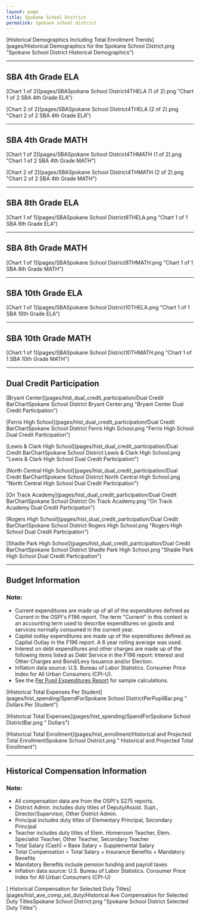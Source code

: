 ```yaml
---
layout: page
title: Spokane School District
permalink: spokane school district
---
```



[Historical Demographics Including Total Enrollment Trends](pages/Historical Demographics for the Spokane School District.png "Spokane School District Historical Demographics")

___

## SBA 4th Grade ELA

[Chart 1 of 2](pages/SBASpokane School District4THELA (1 of 2).png "Chart 1 of 2 SBA 4th Grade ELA")

[Chart 2 of 2](pages/SBASpokane School District4THELA (2 of 2).png "Chart 2 of 2 SBA 4th Grade ELA")


___

## SBA 4th Grade MATH

[Chart 1 of 2](pages/SBASpokane School District4THMATH (1 of 2).png "Chart 1 of 2 SBA 4th Grade MATH")

[Chart 2 of 2](pages/SBASpokane School District4THMATH (2 of 2).png "Chart 2 of 2 SBA 4th Grade MATH")


___

## SBA 8th Grade ELA

[Chart 1 of 1](pages/SBASpokane School District8THELA.png "Chart 1 of 1 SBA 8th Grade ELA")


___

## SBA 8th Grade MATH

[Chart 1 of 1](pages/SBASpokane School District8THMATH.png "Chart 1 of 1 SBA 8th Grade MATH")


___

## SBA 10th Grade ELA

[Chart 1 of 1](pages/SBASpokane School District10THELA.png "Chart 1 of 1 SBA 10th Grade ELA")


___

## SBA 10th Grade MATH

[Chart 1 of 1](pages/SBASpokane School District10THMATH.png "Chart 1 of 1 SBA 10th Grade MATH")


___

## Dual Credit Participation

[Bryant Center](pages/hist_dual_credit_participation/Dual Credit BarChartSpokane School District Bryant Center.png "Bryant Center Dual Credit Participation")

[Ferris High School](pages/hist_dual_credit_participation/Dual Credit BarChartSpokane School District Ferris High School.png "Ferris High School Dual Credit Participation")

[Lewis & Clark High School](pages/hist_dual_credit_participation/Dual Credit BarChartSpokane School District Lewis & Clark High School.png "Lewis & Clark High School Dual Credit Participation")

[North Central High School](pages/hist_dual_credit_participation/Dual Credit BarChartSpokane School District North Central High School.png "North Central High School Dual Credit Participation")

[On Track Academy](pages/hist_dual_credit_participation/Dual Credit BarChartSpokane School District On Track Academy.png "On Track Academy Dual Credit Participation")

[Rogers High School](pages/hist_dual_credit_participation/Dual Credit BarChartSpokane School District Rogers High School.png "Rogers High School Dual Credit Participation")

[Shadle Park High School](pages/hist_dual_credit_participation/Dual Credit BarChartSpokane School District Shadle Park High School.png "Shadle Park High School Dual Credit Participation")


___

## Budget Information
### Note:
- Current expenditures are made up of all of the expenditures defined as Current in the OSPI's F196 report. The term "Current" in this context is an accounting term used to describe expenditures on goods and services normally consumed in the current year.
- Capital outlay expenditures are made up of the expenditures defined as Capital Outlay in the F196 report. A 6 year rolling average was used.
- Interest on debt expenditures and other charges are made up of the following items listed as Debt Service in the F196 report: Interest and Other Charges and Bond/Levy Issuance and/or Election.
- Inflation data source: U.S. Bureau of Labor Statistics. Consumer Price Index for All Urban Consumers (CPI-U).
- See the [Per Pupil Expenditures Report](report_expenditures) for sample calculations.

[Historical Total Expenses Per Student](pages/hist_spending/SpendForSpokane School DistrictPerPupilBar.png " Dollars Per Student")

[Historical Total Expenses](pages/hist_spending/SpendForSpokane School DistrictBar.png " Dollars")

[Historical Total Enrollment](pages/hist_enrollment/Historical and Projected Total EnrollmentSpokane School District.png " Historical and Projected Total Enrollment")


___

## Historical Compensation Information
### Note:
- All compensation data are from the OSPI's S275 reports.
- District Admin. includes duty titles of Deputy/Assist. Supt., Director/Supervisor, Other District Admin.
- Principal includes duty titles of Elementary Principal, Secondary Principal
- Teacher includes duty titles of Elem. Homeroom Teacher, Elem. Specialist Teacher, Other Teacher, Secondary Teacher
- Total Salary (Cash) = Base Salary + Supplemental Salary
- Total Compensation = Total Salary + Insurance Benefits + Mandatory Benefits
- Mandatory Benefits include pension funding and payroll taxes
- Inflation data source: U.S. Bureau of Labor Statistics. Consumer Price Index for All Urban Consumers (CPI-U)

[ Historical Compensation for Selected Duty Titles](pages/hist_ave_comp_sel_duty/Historical Ave Compensation for Selected Duty TitlesSpokane School District.png "Spokane School District Selected Duty Titles")

